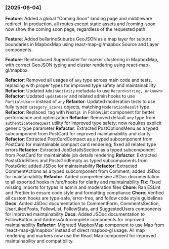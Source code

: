 ### [2025-06-04]

**Feature**: Added a global "Coming Soon" landing page and middleware redirect.
In production, all routes except static assets and /coming-soon now show the
coming soon page, regardless of the requested path.

**Feature**: Added bellarineSuburbs GeoJSON as a map layer for suburb boundaries
in MapboxMap using react-map-gl/mapbox Source and Layer components.

**Feature**: Reintroduced Supercluster for marker clustering in MapboxMap, with
correct GeoJSON typing and cluster rendering using react-map-gl/mapbox.

**Refactor**: Removed all usages of `any` type across main code and tests,
replacing with proper types for improved type safety and maintainability
**Refactor**: Updated `AdminActivity` metadata to use `Record<string, unknown>`
**Refactor**: Updated `updateUser` and related admin hooks to use
`Partial<User>` instead of `any` **Refactor**: Updated moderation tests to use
fully typed `category_scores` objects, matching `ModerationResult` type
**Refactor**: Replaced <img> tag with Next.js <Image /> in FollowList component
for better performance and optimization **Refactor**: Removed default `any` type
from `authenticatedRequest` utility for improved type safety; now requires
explicit generic type parameter **Refactor**: Extracted PostOptionsMenu as a
typed subcomponent from PostCard for improved maintainability and clarity
**Refactor**: Extracted PostCardCompact as a typed subcomponent from PostCard
for maintainable compact card rendering; fixed all related type errors
**Refactor**: Extracted JobDetailsSection as a typed subcomponent from PostCard
for maintainable job details rendering **Refactor**: Extracted PostsGridFilters
and PostsGridEmpty as typed subcomponents from PostsGrid; added JSDoc for
maintainability **Refactor**: Extracted CommentActions as a typed subcomponent
from Comment; added JSDoc for maintainability **Refactor**: Added comprehensive
JSDoc documentation to all exported hooks in /src/hooks for clarity and
maintainability **Fix**: Fixed missing imports for types in admin and moderation
files **Chore**: Ran ESLint and Prettier to ensure code style and formatting
compliance **Chore**: Verified all custom hooks are type-safe, error-free, and
follow code style guidelines **Docs**: Added JSDoc documentation to CommentForm,
CommentsSection, UserLikedPosts, FollowList, FollowStats, and SuggestedUsers
components for improved maintainability **Docs**: Added JSDoc documentation to
FollowButton and AddressAutocomplete components for improved maintainability
**Refactor**: Migrated MapboxMap component to use Map from 'react-map-gl/mapbox'
instead of direct mapbox-gl usage. All map rendering and markers now use the
React Map component for improved maintainability and compatibility.
